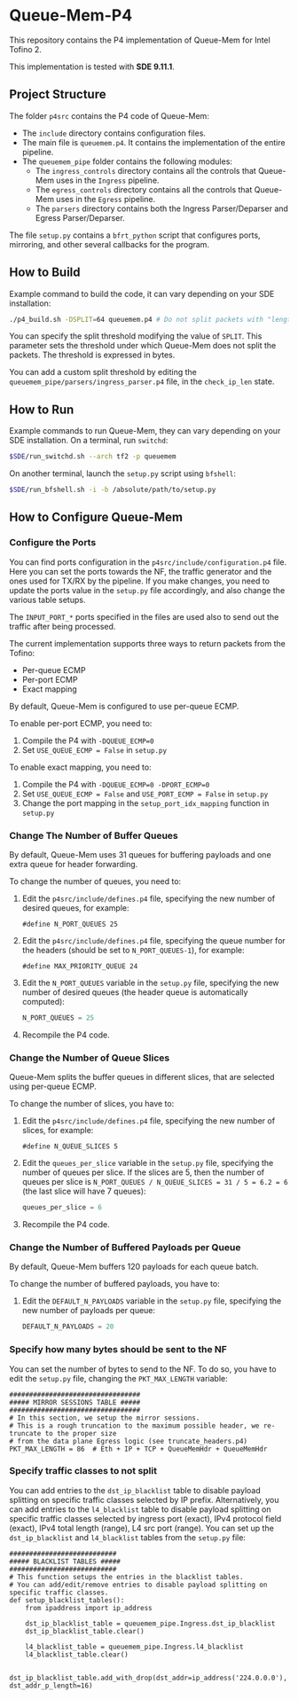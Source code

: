 # Queue-Mem-P4
This repository contains the P4 implementation of Queue-Mem for Intel Tofino 2. 

This implementation is tested with **SDE 9.11.1**.

## Project Structure

The folder `p4src` contains the P4 code of Queue-Mem:
* The `include` directory contains configuration files. 
* The main file is `queuemem.p4`. It contains the implementation of the entire pipeline. 
* The `queuemem_pipe` folder contains the following modules:
    * The `ingress_controls` directory contains all the controls that Queue-Mem uses in the `Ingress` pipeline. 
    * The `egress_controls` directory contains all the controls that Queue-Mem uses in the `Egress` pipeline. 
    * The `parsers` directory contains both the Ingress Parser/Deparser and Egress Parser/Deparser.

The file `setup.py` contains a `bfrt_python` script that configures ports, mirroring, and other several callbacks for the program.

## How to Build

Example command to build the code, it can vary depending on your SDE installation: 
```bash 
./p4_build.sh -DSPLIT=64 queuemem.p4 # Do not split packets with "length <= SPLIT"
```
You can specify the split threshold modifying the value of `SPLIT`. This parameter sets the threshold under which Queue-Mem does not split the packets. The threshold is expressed in bytes. 

You can add a custom split threshold by editing the `queuemem_pipe/parsers/ingress_parser.p4` file, in the `check_ip_len` state.

## How to Run

Example commands to run Queue-Mem, they can vary depending on your SDE installation.
On a terminal, run `switchd`:
```bash 
$SDE/run_switchd.sh --arch tf2 -p queuemem
```
On another terminal, launch the `setup.py` script using `bfshell`:
```bash 
$SDE/run_bfshell.sh -i -b /absolute/path/to/setup.py
```

## How to Configure Queue-Mem

### Configure the Ports
You can find ports configuration in the `p4src/include/configuration.p4` file. 
Here you can set the ports towards the NF, the traffic generator and the ones used for TX/RX by the pipeline. 
If you make changes, you need to update the ports value in the `setup.py` file accordingly, and also change the various table setups.

The `INPUT_PORT_*` ports specified in the files are used also to send out the traffic after being processed. 

The current implementation supports three ways to return packets from the Tofino:
* Per-queue ECMP
* Per-port ECMP
* Exact mapping

By default, Queue-Mem is configured to use per-queue ECMP.

To enable per-port ECMP, you need to:
1. Compile the P4 with `-DQUEUE_ECMP=0`
2. Set `USE_QUEUE_ECMP = False` in `setup.py`

To enable exact mapping, you need to:
1. Compile the P4 with `-DQUEUE_ECMP=0 -DPORT_ECMP=0`
2. Set `USE_QUEUE_ECMP = False` and `USE_PORT_ECMP = False` in `setup.py`
3. Change the port mapping in the `setup_port_idx_mapping` function in `setup.py`

### Change The Number of Buffer Queues
By default, Queue-Mem uses 31 queues for buffering payloads and one extra queue for header forwarding.

To change the number of queues, you need to:

1. Edit the `p4src/include/defines.p4` file, specifying the new number of desired queues, for example: 
    ```p4
    #define N_PORT_QUEUES 25
    ```
2. Edit the `p4src/include/defines.p4` file, specifying the queue number for the headers (should be set to `N_PORT_QUEUES-1`), for example: 
    ```p4
    #define MAX_PRIORITY_QUEUE 24
    ```
3. Edit the `N_PORT_QUEUES` variable in the `setup.py` file, specifying the new number of desired queues (the header queue is automatically computed):
    ```python
    N_PORT_QUEUES = 25
    ```
4. Recompile the P4 code. 

### Change the Number of Queue Slices
Queue-Mem splits the buffer queues in different slices, that are selected using per-queue ECMP.

To change the number of slices, you have to:

1. Edit the `p4src/include/defines.p4` file, specifying the new number of slices, for example:
    ```p4
    #define N_QUEUE_SLICES 5
    ```
2. Edit the `queues_per_slice` variable in the `setup.py` file, specifying the number of queues per slice. If the slices are 5, then the number of queues per slice is `N_PORT_QUEUES / N_QUEUE_SLICES = 31 / 5 = 6.2 = 6` (the last slice will have 7 queues):
    ```python
    queues_per_slice = 6
    ```
3. Recompile the P4 code.

### Change the Number of Buffered Payloads per Queue
By default, Queue-Mem buffers 120 payloads for each queue batch.

To change the number of buffered payloads, you have to:

1. Edit the `DEFAULT_N_PAYLOADS` variable in the `setup.py` file, specifying the new number of payloads per queue:
    ```python
    DEFAULT_N_PAYLOADS = 20
    ```

### Specify how many bytes should be sent to the NF
You can set the number of bytes to send to the NF. To do so, you have to edit the `setup.py` file, changing the `PKT_MAX_LENGTH` variable: 
```python3
#################################
##### MIRROR SESSIONS TABLE #####
#################################
# In this section, we setup the mirror sessions.
# This is a rough truncation to the maximum possible header, we re-truncate to the proper size
# from the data plane Egress logic (see truncate_headers.p4)
PKT_MAX_LENGTH = 86  # Eth + IP + TCP + QueueMemHdr + QueueMemHdr
```

### Specify traffic classes to not split
You can add entries to the `dst_ip_blacklist` table to disable payload splitting on specific traffic classes selected by IP prefix.
Alternatively, you can add entries to the `l4_blacklist` table to disable payload splitting on specific traffic classes selected by ingress port (exact), IPv4 protocol field (exact), IPv4 total length (range), L4 src port (range). 
You can set up the `dst_ip_blacklist` and `l4_blacklist` tables from the `setup.py` file:
```python3
###########################
##### BLACKLIST TABLES #####
###########################
# This function setups the entries in the blacklist tables.
# You can add/edit/remove entries to disable payload splitting on specific traffic classes.
def setup_blacklist_tables():
    from ipaddress import ip_address

    dst_ip_blacklist_table = queuemem_pipe.Ingress.dst_ip_blacklist
    dst_ip_blacklist_table.clear()

    l4_blacklist_table = queuemem_pipe.Ingress.l4_blacklist
    l4_blacklist_table.clear()

    dst_ip_blacklist_table.add_with_drop(dst_addr=ip_address('224.0.0.0'), dst_addr_p_length=16)
```
